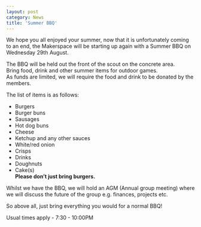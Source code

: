 ```yaml
---
layout: post
category: News
title: 'Summer BBQ'
---
```


We hope you all enjoyed your summer, now that it is unfortunately coming to an end, the Makerspace will be starting up again with a Summer BBQ on Wednesday 29th August.  

<!--break-->

The BBQ will be held out the front of the scout on the concrete area.  
Bring food, drink and other summer items for outdoor games.  
As funds are limited, we will require the food and drink to be donated by the members.  

The list of items is as follows:  
- Burgers  
- Burger buns  
- Sausages  
- Hot dog buns  
- Cheese  
- Ketchup and any other sauces  
- White/red onion  
- Crisps  
- Drinks  
- Doughnuts  
- Cake(s)  
**Please don’t just bring burgers.**  

Whilst we have the BBQ, we will hold an AGM (Annual group meeting) where we will discuss the future of the group e.g. finances, projects etc.

So above all, just bring everything you would for a normal BBQ!

Usual times apply - 7:30 - 10:00PM